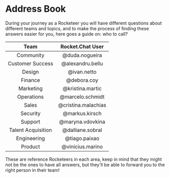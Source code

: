 # Address Book

During your journey as a Rocketeer you will have different questions about different teams and topics, and to make the process of finding these answers easier for you, here goes a guide on: who to call?&#x20;

|        Team        |   Rocket.Chat User  |
| :----------------: | :-----------------: |
|      Community     |    @duda.nogueira   |
|  Customer Success  |   @alexandru.bellu  |
|       Design       |     @ivan.netto     |
|       Finance      |     @debora.coy     |
|      Marketing     |   @kristina.martic  |
|     Operations     |   @marcelo.schmidt  |
|        Sales       | @cristina.malachias |
|      Security      |    @markus.kirsch   |
|       Support      |   @maryna.vdovkina  |
| Talent Acquisition |   @dalliane.sobral  |
|     Engineering    |    @tiago.paixao    |
|       Product      |   @vinicius.marino  |

These are reference Rocketeers in each area, keep in mind that they might not be the ones to have all answers, but they'll be able to forward you to the right person in their team!
